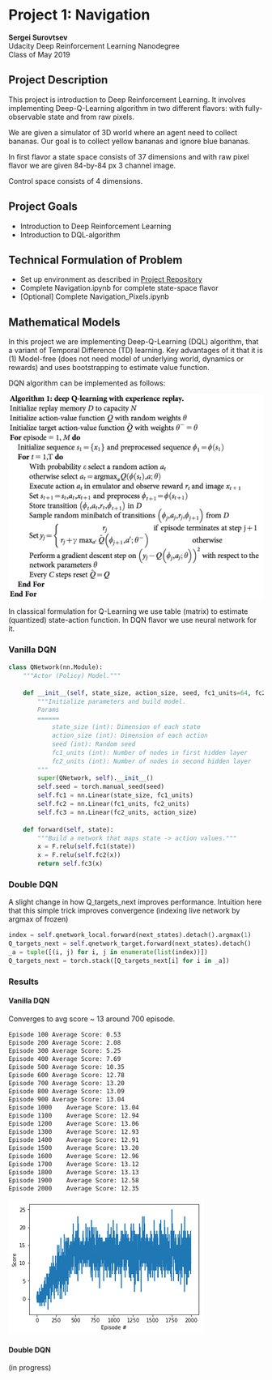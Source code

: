 # Project 1: Navigation

**Sergei Surovtsev**
<br/>
Udacity Deep Reinforcement Learning Nanodegree
<br/>
Class of May 2019

## Project Description

This project is introduction to Deep Reinforcement Learning. It involves implementing Deep-Q-Learning algorithm in two different flavors: with fully-observable state and from raw pixels.

We are given a simulator of 3D world where an agent need to collect bananas. Our goal is to collect yellow bananas and ignore blue bananas. 

In first flavor a state space consists of 37 dimensions and with raw pixel flavor we are given 84-by-84 px 3 channel image.

Control space consists of 4 dimensions. 

## Project Goals

* Introduction to Deep Reinforcement Learning
* Introduction to DQL-algorithm

## Technical Formulation of Problem 

* Set up environment as described in [Project Repository](https://github.com/udacity/deep-reinforcement-learning/tree/master/p1_navigation)
* Complete Navigation.ipynb for complete state-space flavor
* [Optional] Complete Navigation_Pixels.ipynb

## Mathematical Models

In this project we are implementing Deep-Q-Learning (DQL) algorithm, that a variant of Temporal Difference (TD) learning. Key advantages of it that it is (1) Model-free (does not need model of underlying world, dynamics or rewards) and uses bootstrapping to estimate value function. 

DQN algorithm can be implemented as follows:

![segmentation-obstacles](https://github.com/cwiz/DRLND-Project-Navigation/blob/master/images/dqn.png?raw=true "DQN")

In classical formulation for Q-Learning we use table (matrix) to estimate (quantized) state-action function. In DQN flavor we use neural network for it.

### Vanilla DQN

```python
class QNetwork(nn.Module):
    """Actor (Policy) Model."""

    def __init__(self, state_size, action_size, seed, fc1_units=64, fc2_units=64):
        """Initialize parameters and build model.
        Params
        ======
            state_size (int): Dimension of each state
            action_size (int): Dimension of each action
            seed (int): Random seed
            fc1_units (int): Number of nodes in first hidden layer
            fc2_units (int): Number of nodes in second hidden layer
        """
        super(QNetwork, self).__init__()
        self.seed = torch.manual_seed(seed)
        self.fc1 = nn.Linear(state_size, fc1_units)
        self.fc2 = nn.Linear(fc1_units, fc2_units)
        self.fc3 = nn.Linear(fc2_units, action_size)

    def forward(self, state):
        """Build a network that maps state -> action values."""
        x = F.relu(self.fc1(state))
        x = F.relu(self.fc2(x))
        return self.fc3(x)
```

### Double DQN

A slight change in how Q_targets_next improves performance. Intuition here that this simple trick improves convergence (indexing live network by argmax of frozen)

```python
index = self.qnetwork_local.forward(next_states).detach().argmax(1)
Q_targets_next = self.qnetwork_target.forward(next_states).detach()
_a = tuple([(i, j) for i, j in enumerate(list(index))])
Q_targets_next = torch.stack([Q_targets_next[i] for i in _a])
```

### Results

#### Vanilla DQN

Converges to avg score ~ 13 around 700 episode.

```
Episode 100	Average Score: 0.53
Episode 200	Average Score: 2.08
Episode 300	Average Score: 5.25
Episode 400	Average Score: 7.69
Episode 500	Average Score: 10.35
Episode 600	Average Score: 12.78
Episode 700	Average Score: 13.20
Episode 800	Average Score: 13.09
Episode 900	Average Score: 13.04
Episode 1000	Average Score: 13.04
Episode 1100	Average Score: 12.94
Episode 1200	Average Score: 13.06
Episode 1300	Average Score: 12.93
Episode 1400	Average Score: 12.91
Episode 1500	Average Score: 13.20
Episode 1600	Average Score: 12.96
Episode 1700	Average Score: 13.12
Episode 1800	Average Score: 13.13
Episode 1900	Average Score: 12.58
Episode 2000	Average Score: 12.35
```

![DQN-1](https://github.com/cwiz/DRLND-Project-Navigation/blob/master/images/variant-1.png?raw=true "DQN")

#### Double DQN

(in progress)